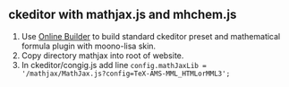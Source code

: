## ckeditor with mathjax.js and mhchem.js
1. Use [Online Builder](http://ckeditor.com/builder) to build standard ckeditor preset and mathematical formula plugin with moono-lisa skin.
2. Copy directory mathjax into root of website.
3. In ckeditor/congig.js add line `config.mathJaxLib = '/mathjax/MathJax.js?config=TeX-AMS-MML_HTMLorMML3';`